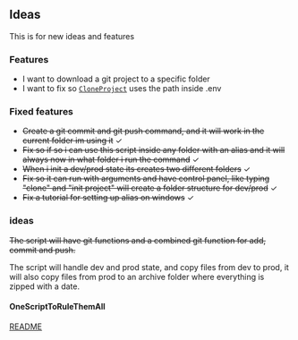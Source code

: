 ## Ideas

This is for new ideas and features


### Features
- I want to download a git project to a specific folder
- I want to fix so [`CloneProject`](/app//git/cloneHandler.py) uses the path inside .env


### Fixed features
- ~~Create a git commit and git push command, and it will work in the current folder im using  it~~ &check;
- ~~Fix so if so i can use this script inside any folder with an alias and it will always now in what folder i run the command~~ &check;
- ~~When i init a dev/prod state its creates two different folders~~ &check;
- ~~Fix so it can run with arguments and have control panel, like typing "clone" and "init project" will create a folder structure for dev/prod~~ &check;
- ~~Fix a tutorial for setting up alias on windows~~ &check;

### ideas

~~The script will have git functions and a combined git function for add, commit and push.~~

The script will handle dev and prod state, and copy files from dev to prod, it will also copy files from prod to an archive folder where everything is zipped with a date.

#### OneScriptToRuleThemAll
[README](README.md)